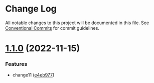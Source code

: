 # Change Log

All notable changes to this project will be documented in this file.
See [Conventional Commits](https://conventionalcommits.org) for commit guidelines.

# [1.1.0](https://github.com/muxin-4/lerna-study/compare/v1.0.4...v1.1.0) (2022-11-15)


### Features

* change11 ([e4eb977](https://github.com/muxin-4/lerna-study/commit/e4eb9771be2951f70ffc56fcc483e9bf80d624aa))
